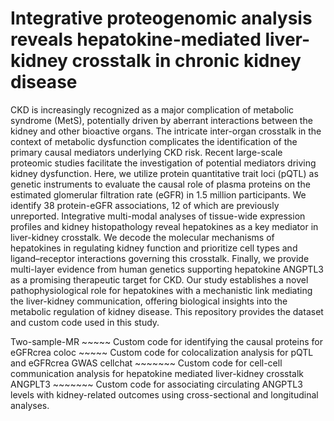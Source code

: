 # Integrative proteogenomic analysis reveals hepatokine-mediated liver-kidney crosstalk in chronic kidney disease
CKD is increasingly recognized as a major complication of metabolic syndrome (MetS), potentially driven by aberrant interactions between the kidney and other bioactive organs. The intricate inter-organ crosstalk in the context of metabolic dysfunction complicates the identification of the primary causal mediators underlying CKD risk. Recent large-scale proteomic studies facilitate the investigation of potential mediators driving kidney dysfunction. Here, we utilize protein quantitative trait loci (pQTL) as genetic instruments to evaluate the causal role of plasma proteins on the estimated glomerular filtration rate (eGFR) in 1.5 million participants. We identify 38 protein-eGFR associations, 12 of which are previously unreported. Integrative multi-modal analyses of tissue-wide expression profiles and kidney histopathology reveal hepatokines as a key mediator in liver-kidney crosstalk. We decode the molecular mechanisms of hepatokines in regulating kidney function and prioritize cell types and ligand–receptor interactions governing this crosstalk. Finally, we provide multi-layer evidence from human genetics supporting hepatokine ANGPTL3 as a promising therapeutic target for CKD. Our study establishes a novel pathophysiological role for hepatokines with a mechanistic link mediating the liver-kidney communication, offering biological insights into the metabolic regulation of kidney disease. This repository provides the dataset and custom code used in this study.


Two-sample-MR ~~~~~  Custom code for identifying the causal proteins for eGFRcrea
coloc ~~~~~  Custom code for colocalization analysis for pQTL and eGFRcrea GWAS
cellchat ~~~~~~~ Custom code for cell-cell communication analysis for hepatokine mediated liver-kidney crosstalk
ANGPLT3 ~~~~~~~ Custom code for associating circulating ANGPTL3 levels with kidney-related outcomes using cross-sectional and longitudinal analyses. 

